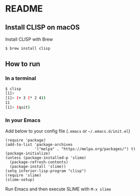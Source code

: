 # README

## Install CLISP on macOS

Install CLISP with Brew

```bash
$ brew install clisp
```


## How to run

### In a terminal

```bash
$ clisp
[1]>
[1]> (+ 3 (* 2 4))
11
[1]> (quit)
```

### In your Emacs

Add below to your config file (`.emacs` or `~/.emacs.d/init.el`)

``` emacs-lisp
(require 'package)
(add-to-list 'package-archives
             '("melpa" . "https://melpa.org/packages/") t)
(package-initialize)
(unless (package-installed-p 'slime)
  (package-refresh-contents)
  (package-install 'slime))
(setq inferior-lisp-program "clisp")
(require 'slime)
(slime-setup)
```

Run Emacs and then execute SLIME with `M-x slime`
